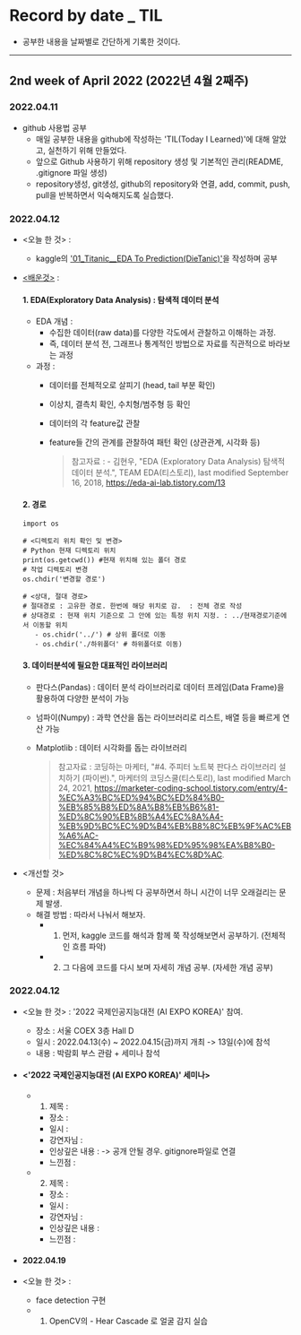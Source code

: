 # Record by date _ TIL
- 공부한 내용을 날짜별로 간단하게 기록한 것이다.
---
## 2nd week of April 2022 (2022년 4월 2째주)

### 2022.04.11
- github 사용법 공부
   - 매일 공부한 내용을 github에 작성하는 'TIL(Today I Learned)'에 대해 알았고, 실천하기 위해 만들었다.
   - 앞으로 Github 사용하기 위해 repository 생성 및 기본적인 관리(README, .gitignore 파일 생성)
   - repository생성, git생성, github의 repository와 연결, add, commit, push, pull을 반복하면서 익숙해지도록 실습했다. 

### 2022.04.12
- <오늘 한 것> : 
   - kaggle의 ['01_Titanic__EDA To Prediction(DieTanic)'](https://github.com/shinealighton/Study/tree/main/kaggle_study/01_Titanic__EDA%20To%20Prediction(DieTanic))을 작성하며 공부

- [<배운것>](https://github.com/shinealighton/TIL/tree/main/Study_Collection) : 

   #### 1. EDA(Exploratory Data Analysis) : 탐색적 데이터 분석

   - EDA 개념 :
      - 수집한 데이터(raw data)를 다양한 각도에서 관찰하고 이해하는 과정.
      - 즉, 데이터 분석 전, 그래프나 통계적인 방법으로 자료를 직관적으로 바라보는 과정
   - 과정 : 
      - 데이터를 전체적오로 살피기 (head, tail 부분 확인)
      - 이상치, 결측치 확인, 수치형/범주형 등 확인
      - 데이터의 각 feature값 관찰
      - feature들 간의 관계를 관찰하여 패턴 확인 (상관관계, 시각화 등)
      
         > 참고자료 : - 김현우, "EDA (Exploratory Data Analysis) 탐색적 데이터 분석.", TEAM EDA(티스토리), last modified September 16, 2018, https://eda-ai-lab.tistory.com/13

   #### 2. 경로  
   
      import os
      
      # <디렉토리 위치 확인 및 변경>
      # Python 현재 디렉토리 위치 
      print(os.getcwd()) #현재 위치해 있는 폴더 경로
      # 작업 디렉토리 변경
      os.chdir('변경할 경로')
      
      # <상대, 절대 경로>
      # 절대경로 : 고유한 경로. 한번에 해당 위치로 감.  : 전체 경로 작성
      # 상대경로 : 현재 위치 기준으로 그 안에 있는 특정 위치 지정. : ../현재경로기준에서 이동할 위치
         - os.chidr('../') # 상위 폴더로 이동
         - os.chdir('./하위폴더' # 하위폴더로 이동)

   #### 3. 데이터분석에 필요한 대표적인 라이브러리
   - 판다스(Pandas) : 데이터 분석 라이브러리로 데이터 프레임(Data Frame)을 활용하여 다양한 분석이 가능
   - 넘파이(Numpy) : 과학 연산을 돕는 라이브러리로 리스트, 배열 등을 빠르게 연산 가능
   - Matplotlib : 데이터 시각화를 돕는 라이브러리

      > 참고자료 : 코딩하는 마케터, "#4. 주피터 노트북 판다스 라이브러리 설치하기 (파이썬).", 마케터의 코딩스쿨(티스토리), last modified March 24, 2021, https://marketer-coding-school.tistory.com/entry/4-%EC%A3%BC%ED%94%BC%ED%84%B0-%EB%85%B8%ED%8A%B8%EB%B6%81-%ED%8C%90%EB%8B%A4%EC%8A%A4-%EB%9D%BC%EC%9D%B4%EB%B8%8C%EB%9F%AC%EB%A6%AC-%EC%84%A4%EC%B9%98%ED%95%98%EA%B8%B0-%ED%8C%8C%EC%9D%B4%EC%8D%AC.

- <개선할 것>
   - 문제 : 처음부터 개념을 하나씩 다 공부하면서 하니 시간이 너무 오래걸리는 문제 발생. 
   - 해결 방법 : 따라서 나눠서 해보자. 
      - 1) 먼저, kaggle 코드를 해석과 함께 쭉 작성해보면서 공부하기. (전체적인 흐름 파악) 
      - 2) 그 다음에 코드를 다시 보며 자세히 개념 공부. (자세한 개념 공부)

### 2022.04.12
- <오늘 한 것> : '2022 국제인공지능대전 (AI EXPO KOREA)' 참여.
   - 장소 : 서울 COEX 3층 Hall D
   - 일시 : 2022.04.13(수) ~ 2022.04.15(금)까지 개최 -> 13일(수)에 참석
   - 내용 : 박람회 부스 관람 + 세미나 참석

- #### <'2022 국제인공지능대전 (AI EXPO KOREA)' 세미나>
   - 1. 제목 : 
      - 장소 : 
      - 일시 : 
      - 강연자님 : 
      - 인상깊은 내용 : -> 공개 안될 경우. gitignore파일로 연결
      - 느낀점 : 

   - 2. 제목 : 
      - 장소 : 
      - 일시 : 
      - 강연자님 : 
      - 인상깊은 내용 : 
      - 느낀점 : 

- #### 2022.04.19
- <오늘 한 것> : 
   - face detection 구현
   - 1. OpenCV의 - Hear Cascade 로 얼굴 감지 실습
   
